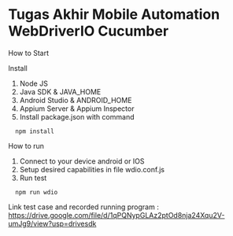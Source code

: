 # Tugas Akhir Mobile Automation WebDriverIO Cucumber

How to Start

Install 
1. Node JS
2. Java SDK & JAVA_HOME
3. Android Studio & ANDROID_HOME
4. Appium Server & Appium Inspector
5. Install package.json with command

```
  npm install
```

How to run
1. Connect to your device android or IOS
2. Setup desired capabilities in file wdio.conf.js
3. Run test
```
  npm run wdio
```

Link test case and recorded running program : https://drive.google.com/file/d/1qPQNypGLAz2ptOd8nja24Xqu2V-umJg9/view?usp=drivesdk
